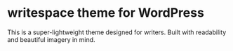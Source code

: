 writespace theme for WordPress
===

This is a super-lightweight theme designed for writers. Built with readability and beautiful imagery in mind.
